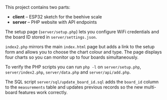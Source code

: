 This project contains two parts:

- **client** – ESP32 sketch for the beehive scale
- **server** – PHP website with API endpoints

The setup page (`server/setup.php`) lets you configure WiFi credentials and the
board ID stored in `server/settings.json`.

`index2.php` mirrors the main `index.html` page but adds a link to the setup
form and allows you to choose the chart colour and type. The page displays four
charts so you can monitor up to four boards simultaneously.

To verify the PHP scripts you can run `php -l` on `server/setup.php`, `server/index2.php`, `server/data.php` and `server/api/add.php`.

The SQL script `server/sql/update_board_id.sql` adds the `board_id` column to the
`measurements` table and updates previous records so the new multi-board
features work correctly.
